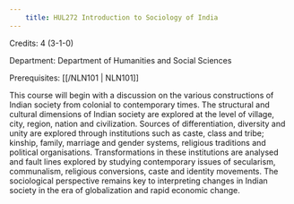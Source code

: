 ```yaml
---
    title: HUL272 Introduction to Sociology of India
---
```

Credits: 4 (3-1-0)

Department: Department of Humanities and Social Sciences

Prerequisites: [[/NLN101 | NLN101]]

This course will begin with a discussion on the various constructions of Indian society from colonial to contemporary times. The structural and cultural dimensions of Indian society are explored at the level of village, city, region, nation and civilization. Sources of differentiation, diversity and unity are explored through institutions such as caste, class and tribe; kinship, family, marriage and gender systems, religious traditions and political organisations. Transformations in these institutions are analysed and fault lines explored by studying contemporary issues of secularism, communalism, religious conversions, caste and identity movements. The sociological perspective remains key to interpreting changes in Indian society in the era of globalization and rapid economic change.